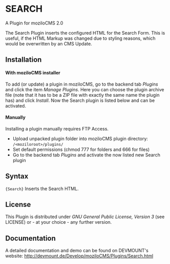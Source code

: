 SEARCH
======

A Plugin for moziloCMS 2.0

The Search Plugin inserts the configured HTML for the Search Form. This is useful, if the HTML Markup was changed due to styling reasons, which would be overwritten by an CMS Update.

## Installation
#### With moziloCMS installer
To add (or update) a plugin in moziloCMS, go to the backend tab *Plugins* and click the item *Manage Plugins*. Here you can choose the plugin archive file (note that it has to be a ZIP file with exactly the same name the plugin has) and click *Install*. Now the Search plugin is listed below and can be activated.

#### Manually
Installing a plugin manually requires FTP Access.
- Upload unpacked plugin folder into moziloCMS plugin directory: ```/<moziloroot>/plugins/```
- Set default permissions (chmod 777 for folders and 666 for files)
- Go to the backend tab *Plugins* and activate the now listed new Search plugin

## Syntax
```{Search}```
Inserts the Search HTML.

## License
This Plugin is distributed under *GNU General Public License, Version 3* (see LICENSE) or - at your choice - any further version.

## Documentation
A detailed documentation and demo can be found on DEVMOUNT's website:
http://devmount.de/Develop/moziloCMS/Plugins/Search.html
